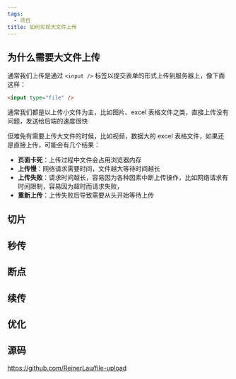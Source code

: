 ```yaml
---
tags:
  - 项目
title: 如何实现大文件上传
---
```


## 为什么需要大文件上传

通常我们上传是通过 `<input />` 标签以提交表单的形式上传到服务器上，像下面这样：

```html
<input type="file" />
```

通常我们都是以上传小文件为主，比如图片、excel 表格文件之类，直接上传没有问题，发送给后端的速度很快

但难免有需要上传大文件的时候，比如视频，数据大的 excel 表格文件，如果还是直接上传，可能会有几个结果：

- **页面卡死**：上传过程中文件会占用浏览器内存
- **上传慢**：网络请求需要时间，文件越大等待时间越长
- **上传失败**：请求时间越长，容易因为各种因素中断上传操作，比如网络请求有时间限制，容易因为超时而请求失败，
- **重新上传**：上传失败后导致需要从头开始等待上传

## 切片

## 秒传

## 断点

## 续传

## 优化

## 源码

https://github.com/ReinerLau/file-upload

